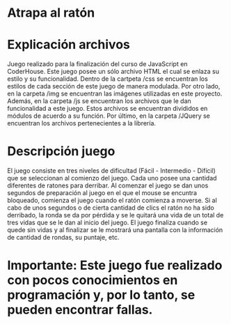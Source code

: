 # Atrapa al ratón

# Explicación archivos
Juego realizado para la finalización del curso de JavaScript en CoderHouse.
Este juego posee un sólo archivo HTML el cual se enlaza su estilo y su funcionalidad.
Dentro de la cartpeta /css se encuentran los estilos de cada sección de este juego de manera modulada.
Por otro lado, en la carpeta /img se encuentran las imágenes utilizadas en este proyecto.
Además, en la carpeta /js se encuentran los archivos que le dan funcionalidad a este juego. Estos archivos se encuentran divididos en módulos de acuerdo a su función.
Por último, en la carpeta /JQuery se encuentran los archivos pertenecientes a la librería.

# Descripción juego
El juego consiste en tres niveles de dificultad (Fácil - Intermedio - Difícil) que se seleccionan al comienzo del juego.
Cada uno posee una cantidad diferentes de ratones para derribar.
Al comenzar el juego se dan unos segundos de preparación al juego en el que el mouse se encuntra bloqueado, comienza el juego cuando el ratón comienza a moverse.
Si al cabo de unos segundos o de cierta cantidad de clics el ratón no ha sido derribado, la ronda se da por pérdida y se le quitará una vida de un total de tres vidas que se le dan al inicio del juego.
El juego finaliza cuando se quede sin vidas y al finalizar se le mostrará una pantalla con la información de cantidad de rondas, su puntaje, etc.

# Importante: Este juego fue realizado con pocos conocimientos en programación y, por lo tanto, se pueden encontrar fallas.
